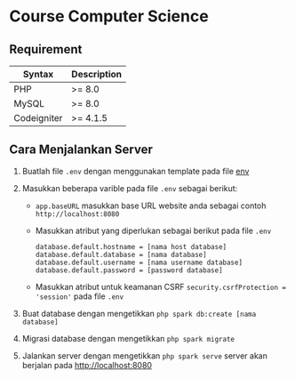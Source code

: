 # Course Computer Science

## Requirement

| Syntax      | Description |
| ----------- | ----------- |
| PHP         | >= 8.0      |
| MySQL       | >= 8.0      |
| Codeigniter | >= 4.1.5    |

## Cara Menjalankan Server

1. Buatlah file `.env` dengan menggunakan template pada file [env](/env)
2. Masukkan beberapa varible pada file `.env` sebagai berikut:

    - `app.baseURL` masukkan base URL website anda sebagai contoh `http://localhost:8080`
    - Masukkan atribut yang diperlukan sebagai berikut pada file `.env`

        ```
        database.default.hostname = [nama host database]
        database.default.database = [nama database]
        database.default.username = [nama username database]
        database.default.password = [password database]
        ```

    - Masukkan atribut untuk keamanan CSRF `security.csrfProtection = 'session'` pada file `.env`

3. Buat database dengan mengetikkan `php spark db:create [nama database]`
4. Migrasi database dengan mengetikkan `php spark migrate`
5. Jalankan server dengan mengetikkan `php spark serve` server akan berjalan pada [http://localhost:8080](http://localhost:8080)
